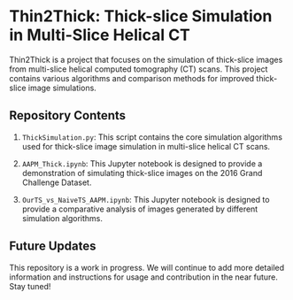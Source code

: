 # Thin2Thick: Thick-slice Simulation in Multi-Slice Helical CT

Thin2Thick is a project that focuses on the simulation of thick-slice images from multi-slice helical computed tomography (CT) scans. This project contains various algorithms and comparison methods for improved thick-slice image simulations.

## Repository Contents

1. `ThickSimulation.py`: 
   This script contains the core simulation algorithms used for thick-slice image simulation in multi-slice helical CT scans.

2. `AAPM_Thick.ipynb`:
   This Jupyter notebook is designed to provide a demonstration of simulating thick-slice images on the 2016 Grand Challenge Dataset.

3. `OurTS_vs_NaiveTS_AAPM.ipynb`:
   This Jupyter notebook is designed to provide a comparative analysis of images generated by different simulation algorithms.

## Future Updates
This repository is a work in progress. We will continue to add more detailed information and instructions for usage and contribution in the near future. Stay tuned!

